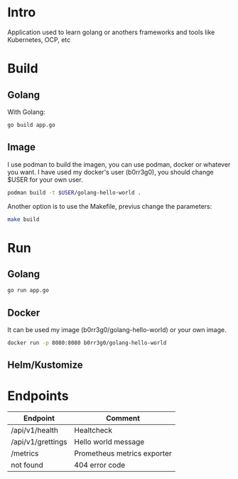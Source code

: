 # Intro
Application used to learn golang or anothers frameworks and tools like Kubernetes, OCP, etc

# Build
## Golang

With Golang: 

```bash
go build app.go
```

## Image

I use podman to build the imagen, you can use podman, docker or whatever you want. I have used my docker's user (b0rr3g0), you should change $USER for your own user.

```bash
podman build -t $USER/golang-hello-world .
```

Another option is to use the Makefile, previus change the parameters:

```bash
make build
```

# Run
## Golang
```bash
go run app.go
```

## Docker
It can be used my image (b0rr3g0/golang-hello-world) or your own image. 
```bash
docker run -p 8080:8080 b0rr3g0/golang-hello-world
```

## Helm/Kustomize
[](https://github.com/dbgjerez/kustomize-vs-helm)

# Endpoints
|Endpoint|Comment|
|--|--|
|/api/v1/health|Healtcheck|
|/api/v1/grettings|Hello world message|
|/metrics|Prometheus metrics exporter|
|not found|404 error code|
